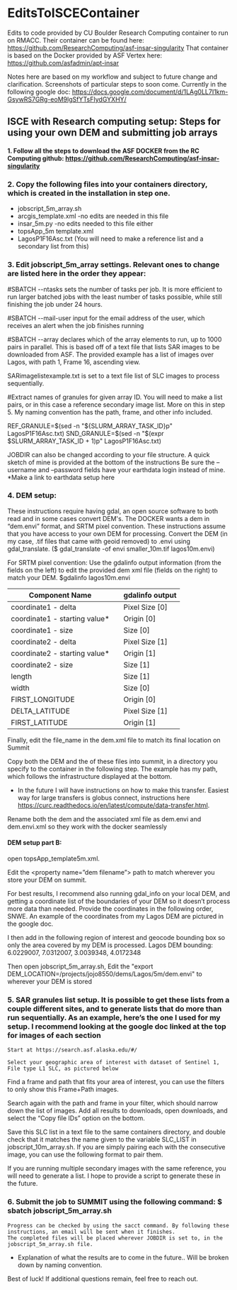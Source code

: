 # EditsToISCEContainer
Edits to code provided by CU Boulder Research Computing container to run on RMACC. Their container can be found here: https://github.com/ResearchComputing/asf-insar-singularity
That container is based on the Docker provided by ASF Vertex here: https://github.com/asfadmin/apt-insar

Notes here are based on my workflow and subject to future change and clarification. Screenshots of particular steps to soon come. Currently in the following google doc: https://docs.google.com/document/d/1LAg0LL7I1km-GsywRS7GRg-eoM9lgSfYTsFIydGYXHY/

## ISCE with Research computing setup: Steps for using your own DEM and submitting job arrays

#### 1. Follow all the steps to download the ASF DOCKER from the RC Computing github: https://github.com/ResearchComputing/asf-insar-singularity

### 2. Copy the following files into your containers directory, which is created in the installation in step one. 
* jobscript_5m_array.sh
* arcgis_template.xml -no edits are needed in this file
* insar_5m.py -no edits needed to this file either
* topsApp_5m template.xml
* LagosP1F16Asc.txt (You will need to make a reference list and a secondary list from this)

### 3. Edit jobscript_5m_array settings. Relevant ones to change are listed here in the order they appear:
 #SBATCH --ntasks sets the number of tasks per job. It is more efficient to run larger batched jobs with the least number of tasks possible, while still finishing the job under 24 hours.
 
#SBATCH --mail-user input for the email address of the user, which receives an alert when the job finishes running

#SBATCH --array declares which of the array elements to run, up to 1000 pairs in parallel. This is based off of a text file that lists SAR images to be downloaded from ASF. The provided example has a list of images over Lagos, with path 1, Frame 16, ascending view. 

SARimagelistexample.txt is set to a text file list of SLC images to process sequentially.

#Extract names of granules for given array ID. You will need to make a list pairs, or in this case a reference secondary image list. More on this in step 5. My naming convention has the path, frame, and other info included. 

REF_GRANULE=$(sed -n "${SLURM_ARRAY_TASK_ID}p" LagosP1F16Asc.txt)
SND_GRANULE=$(sed -n "$(expr $SLURM_ARRAY_TASK_ID + 1)p" LagosP1F16Asc.txt)
	

JOBDIR can also be changed according to your file structure. A quick sketch of mine is provided at the bottom of the instructions 
Be sure the –username and –password fields have your earthdata login instead of mine. *Make a link to earthdata setup here
### 4. DEM setup: 
These instructions require having gdal, an open source software to both read and in some cases convert DEM's. The DOCKER wants a dem in  “dem.envi” format, and SRTM pixel convention. These instructions assume that you have access to your own DEM for processing. Convert the DEM (in my case, .tif files that came with geoid removed) to .envi using gdal_translate.
($ gdal_translate -of envi smaller_10m.tif lagos10m.envi)

For SRTM pixel convention:
Use the gdalinfo output information (from the fields on the left) to edit the provided dem xml file (fields on the right) to match your DEM.
$gdalinfo lagos10m.envi

Component Name | | gdalinfo output
--- | --- | --- |
coordinate1 - delta |  | Pixel Size [0]
coordinate1 - starting value* | | Origin [0]
coordinate1 - size | | Size [0]
coordinate2 - delta | | Pixel Size [1]
coordinate2 - starting value* | | Origin [1]
coordinate2 - size| | Size [1]
length | | Size [1]
width | | Size [0]
FIRST_LONGITUDE | | Origin [0]
DELTA_LATITUDE | | Pixel Size [1]
FIRST_LATITUDE | | Origin [1]

Finally, edit the file_name in the dem.xml file to match its final location on Summit


Copy both the DEM and the of these files into summit, in a directory you specify to the container in the following step. The example has my path, which follows the infrastructure displayed at the bottom. 

* In the future I will have instructions on how to make this transfer. Easiest way for large transfers is globus connect, instructions here https://curc.readthedocs.io/en/latest/compute/data-transfer.html. 

Rename both the dem and the associated xml file as dem.envi and dem.envi.xml so they work with the docker seamlessly

#### DEM setup part B: 
open topsApp_template5m.xml.

Edit the <property name=”dem filename”> path to match wherever you store your DEM on summit. 

For best results, I recommend also running gdal_info on your local DEM, and getting a coordinate list of the boundaries of your DEM so it doesn’t process more data than needed. Provide the coordinates in the following order, SNWE. An example of the coordinates from my Lagos DEM are pictured in the google doc. 

I then add in the following region of interest and geocode bounding box so only the area covered by my DEM is processed. 
Lagos DEM bounding: 6.0229007, 7.0312007, 3.0039348, 4.0172348 

Then open jobscript_5m_array.sh, 
Edit the "export DEM_LOCATION=/projects/jojo8550/dems/Lagos/5m/dem.envi" to wherever your DEM is stored



### 5. SAR granules list setup. It is possible to get these lists from a couple different sites, and to generate lists that do more than run sequentially. As an example, here’s the one I used for my setup. I recommend looking at the google doc linked at the top for images of each section
	Start at https://search.asf.alaska.edu/#/ 
	
	Select your geographic area of interest with dataset of Sentinel 1, File type L1 SLC, as pictured below
	

Find a frame and path that fits your area of interest, you can use the filters to only show this Frame+Path images. 


Search again with the path and frame in your filter, which should narrow down the list of images. Add all results to downloads, open downloads, and select the “Copy file IDs” option on the bottom. 


Save this SLC list in a text file to the same containers directory, and double check that it matches the name given to the variable SLC_LIST in jobscript_10m_array.sh. If you are simply pairing each with the consecutive image, you can use the following format to pair them. 

If you are running multiple secondary images with the same reference, you will need to generate a list. I hope to provide a script to generate these in the future.


### 6. Submit the job to SUMMIT using the following command: $ sbatch jobscript_5m_array.sh
	Progress can be checked by using the sacct command. By following these instructions, an email will be sent when it finishes. 
	The completed files will be placed wherever JOBDIR is set to, in the jobscript_5m_array.sh file.

* Explanation of what the results are to come in the future.. Will be broken down by naming convention.

Best of luck! If additional questions remain, feel free to reach out.
